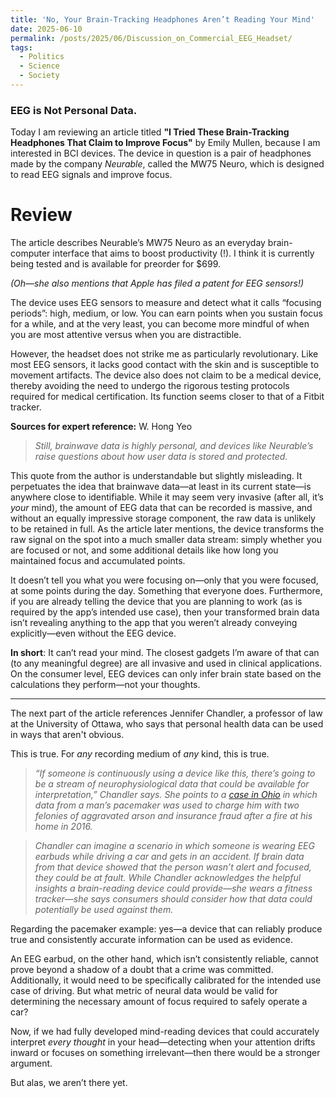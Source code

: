 ```yaml
---
title: 'No, Your Brain-Tracking Headphones Aren’t Reading Your Mind'
date: 2025-06-10
permalink: /posts/2025/06/Discussion_on_Commercial_EEG_Headset/
tags:
  - Politics
  - Science
  - Society
---
```

### EEG is Not Personal Data. 
Today I am reviewing an article titled **"I Tried These Brain-Tracking Headphones That Claim to Improve Focus"** by Emily Mullen, because I am interested in BCI devices. The device in question is a pair of headphones made by the company *Neurable*, called the MW75 Neuro, which is designed to read EEG signals and improve focus.

Review
=====

The article describes Neurable’s MW75 Neuro as an everyday brain-computer interface that aims to boost productivity (!). I think it is currently being tested and is available for preorder for $699.

*(Oh—she also mentions that Apple has filed a patent for EEG sensors!)*

The device uses EEG sensors to measure and detect what it calls “focusing periods”: high, medium, or low. You can earn points when you sustain focus for a while, and at the very least, you can become more mindful of when you are most attentive versus when you are distractible. 

However, the headset does not strike me as particularly revolutionary. Like most EEG sensors, it lacks good contact with the skin and is susceptible to movement artifacts. The device also does not claim to be a medical device, thereby avoiding the need to undergo the rigorous testing protocols required for medical certification. Its function seems closer to that of a Fitbit tracker.

**Sources for expert reference:** W. Hong Yeo

> *Still, brainwave data is highly personal, and devices like Neurable’s raise questions about how user data is stored and protected.*

This quote from the author is understandable but slightly misleading. It perpetuates the idea that brainwave data—at least in its current state—is anywhere close to identifiable. While it may seem very invasive (after all, it’s *your* mind), the amount of EEG data that can be recorded is massive, and without an equally impressive storage component, the raw data is unlikely to be retained in full. As the article later mentions, the device transforms the raw signal on the spot into a much smaller data stream: simply whether you are focused or not, and some additional details like how long you maintained focus and accumulated points.

It doesn’t tell you what you were focusing on—only that you were focused, at some points during the day. Something that everyone does. Furthermore, if you are already telling the device that you are planning to work (as is required by the app’s intended use case), then your transformed brain data isn’t revealing anything to the app that you weren’t already conveying explicitly—even without the EEG device.

**In short**: It can’t read your mind. The closest gadgets I’m aware of that can (to any meaningful degree) are all invasive and used in clinical applications. On the consumer level, EEG devices can only infer brain state based on the calculations they perform—not your thoughts.

------

The next part of the article references Jennifer Chandler, a professor of law at the University of Ottawa, who says that personal health data can be used in ways that aren't obvious.

This is true. For *any* recording medium of *any* kind, this is true.

> *“If someone is continuously using a device like this, there’s going to be a stream of neurophysiological data that could be available for interpretation,” Chandler says. She points to a [case in Ohio](https://journals.sagepub.com/doi/10.1177/1365712720930600) in which data from a man’s pacemaker was used to charge him with two felonies of aggravated arson and insurance fraud after a fire at his home in 2016.*

> *Chandler can imagine a scenario in which someone is wearing EEG earbuds while driving a car and gets in an accident. If brain data from that device showed that the person wasn’t alert and focused, they could be at fault. While Chandler acknowledges the helpful insights a brain-reading device could provide—she wears a fitness tracker—she says consumers should consider how that data could potentially be used against them.*

Regarding the pacemaker example: yes—a device that can reliably produce true and consistently accurate information can be used as evidence. 

An EEG earbud, on the other hand, which isn’t consistently reliable, cannot prove beyond a shadow of a doubt that a crime was committed. Additionally, it would need to be specifically calibrated for the intended use case of driving. But what metric of neural data would be valid for determining the necessary amount of focus required to safely operate a car?

Now, if we had fully developed mind-reading devices that could accurately interpret *every thought* in your head—detecting when your attention drifts inward or focuses on something irrelevant—then there would be a stronger argument. 

But alas, we aren’t there yet.
